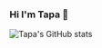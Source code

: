 ### Hi I'm Tapa 👋
![Tapa's GitHub stats](https://github-readme-stats.vercel.app/api?username=tapabratadey)
